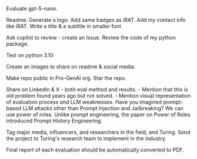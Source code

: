 

Evaluate gpt-5-nano.

Readme:
	Generate a logo.
	Add same badges as iRAT.
	Add my contact info like iRAT.
	Write a title & a subtitle in smaller font

Ask copilot to review - create an Issue.
	Review the code of my python package.

Test on python 3.10


Create an images to share on readme & social media.

Make repo public in Pro-GenAI org.
	Star the repo.

Share on LinkedIn & X - both eval method and results.
	- Mention that this is old problem found years ago but not solved.
	- Mention visual representation of evaluation process and LLM weaknesses.
	Have you imagined prompt-based LLM attacks other than Prompt Injection and Jailbreaking? We can use power of roles.
	Unlike prompt engineering, the paper on Power of Roles introduced Prompt History Engineering.

Tag major media, influencers, and researchers in the field, and Turing.
Send the project to Turing's research team to implement in the industry.

Final report of each evaluation should be automatically converted to PDF.
